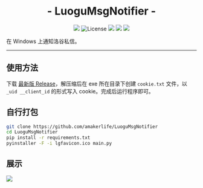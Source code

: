 <h1 align="center">- LuoguMsgNotifier -</h1>

<p align="center">
<img src="https://img.shields.io/github/v/release/amakerlife/LuoguMsgNotifier.svg">
<img src="https://img.shields.io/github/license/amakerlife/LuoguMsgNotifier" alt="License" />
<img src="https://img.shields.io/github/last-commit/amakerlife/LuoguMsgNotifier">
<img src="https://img.shields.io/github/downloads/amakerlife/LuoguMsgNotifier/total?label=Release%20Downloads">
<img src="https://img.shields.io/badge/support-Windows-blue?logo=Windows">
</p>

在 Windows 上通知洛谷私信。

---

## 使用方法

下载 [最新版 Release](https://github.com/amakerlife/LuoguMsgNotifier/releases/latest)，解压缩后在 exe 所在目录下创建 `cookie.txt` 文件，以 `_uid __client_id` 的形式写入 cookie。完成后运行程序即可。

## 自行打包

```bash
git clone https://github.com/amakerlife/LuoguMsgNotifier
cd LuoguMsgNotifier
pip install -r requirements.txt
pyinstaller -F -i lgfavicon.ico main.py
```

## 展示

![](https://img.makerlife.top/data/202312252050537.png)
